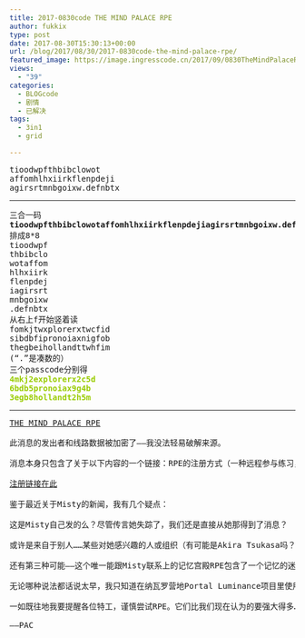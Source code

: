 ```yaml
---
title: 2017-0830code THE MIND PALACE RPE
author: fukkix
type: post
date: 2017-08-30T15:30:13+00:00
url: /blog/2017/08/30/2017-0830code-the-mind-palace-rpe/
featured_image: https://image.ingresscode.cn/2017/09/0830TheMindPalaceRPE.jpg?x-oss-process=image/resize,m_fill,w_700,h_220
views:
  - "39"
categories:
  - BLOGcode
  - 剧情
  - 已解决
tags:
  - 3in1
  - grid

---
```

<pre>tioodwpfthbibclowot
affomhlhxiirkflenpdeji
agirsrtmnbgoixw.defnbtx<!--more--></pre>

* * *

<pre>三合一码
<strong>tioodwpfthbibclowotaffomhlhxiirkflenpdejiagirsrtmnbgoixw.defnbtx</strong>
排成8*8
tioodwpf
thbibclo
wotaffom
hlhxiirk
flenpdej
iagirsrt
mnbgoixw
.defnbtx
从右上f开始竖着读
fomkjtwxplorerxtwcfid
sibdbfipronoiaxnigfob
thegbeihollandttwhfim
(“.”是凑数的）
三个passcode分别得
<span style="color: #99cc00;"><strong>4mkj2explorerx2c5d</strong></span>
<span style="color: #99cc00;"><strong>6bdb5pronoiax9g4b</strong></span>
<span style="color: #99cc00;"><strong>3egb8hollandt2h5m</strong></span></pre>

* * *

<pre class="post-title entry-title"><a href="http://investigate.ingress.com/2017/08/30/the-mind-palace-rpe/">THE MIND PALACE RPE

</a>此消息的发出者和线路数据被加密了——我没法轻易破解来源。

消息本身只包含了关于以下内容的一个链接：RPE的注册方式（一种远程参与练习，也被称为“桌面RPG”），于9月9日在伯班克进行，主题为“记忆宫殿”。

<a href="https://docs.google.com/forms/d/e/1FAIpQLSclbYwinerfJVjWZEsMS5Hptm9Z5Mjz6H7UCyZBMgIgvby4Ow/viewform">注册链接在此</a>

鉴于最近关于Misty的新闻，我有几个疑点：

这是Misty自己发的么？尽管传言她失踪了，我们还是直接从她那得到了消息？

或许是来自于别人……某些对她感兴趣的人或组织（有可能是Akira Tsukasa吗？）在第一个周末的#13MAGNUSReawakens事件后试着向Misty的记忆宫殿派出救援组去营救她……或者就算不救她，至少也知道发生了什么……

还有第三种可能——这个唯一能跟Misty联系上的记忆宫殿RPE包含了一个记忆的迷宫，但这个被远程参与（或角色扮演）探索的记忆是完全属于另一人的。

无论哪种说法都话说太早，我只知道在纳瓦罗营地Portal Luminance项目里使用罕见及不稳定的Tecthulhu模块建造的Trickster’s Top Hat Portal将要出现了……它意味着一件事：一个异常区域会覆盖该地区，而这个RPE可以承受超出正常范围的性能。

一如既往地我要提醒各位特工，谨慎尝试RPE。它们比我们现在认为的要强大得多……

——PAC</pre>